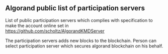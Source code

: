 ## Algorand public list of participation servers

List of public participation servers which complies with specification to make the account online set in https://github.com/scholtz/AlgorandKMDServer

The participation servers adds new blocks to the blockchain. Person can select participation server which secures algorand blockchain on his behalf.